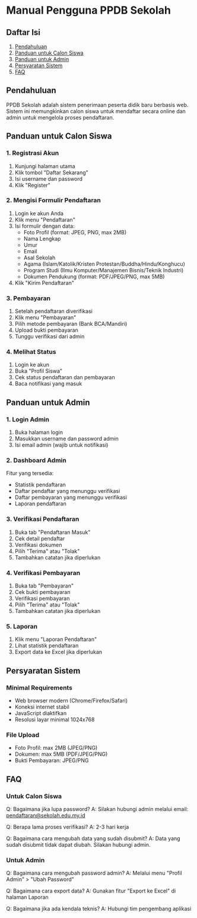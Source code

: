 # Manual Pengguna PPDB Sekolah

## Daftar Isi
1. [Pendahuluan](#pendahuluan)
2. [Panduan untuk Calon Siswa](#panduan-untuk-calon-siswa)
3. [Panduan untuk Admin](#panduan-untuk-admin)
4. [Persyaratan Sistem](#persyaratan-sistem)
5. [FAQ](#faq)

## Pendahuluan

PPDB Sekolah adalah sistem penerimaan peserta didik baru berbasis web. Sistem ini memungkinkan calon siswa untuk mendaftar secara online dan admin untuk mengelola proses pendaftaran.

## Panduan untuk Calon Siswa

### 1. Registrasi Akun
1. Kunjungi halaman utama
2. Klik tombol "Daftar Sekarang"
3. Isi username dan password
4. Klik "Register"

### 2. Mengisi Formulir Pendaftaran
1. Login ke akun Anda
2. Klik menu "Pendaftaran"
3. Isi formulir dengan data:
   - Foto Profil (format: JPEG, PNG, max 2MB)
   - Nama Lengkap
   - Umur
   - Email
   - Asal Sekolah
   - Agama (Islam/Katolik/Kristen Protestan/Buddha/Hindu/Konghucu)
   - Program Studi (Ilmu Komputer/Manajemen Bisnis/Teknik Industri)
   - Dokumen Pendukung (format: PDF/JPEG/PNG, max 5MB)
4. Klik "Kirim Pendaftaran"

### 3. Pembayaran
1. Setelah pendaftaran diverifikasi
2. Klik menu "Pembayaran"
3. Pilih metode pembayaran (Bank BCA/Mandiri)
4. Upload bukti pembayaran
5. Tunggu verifikasi dari admin

### 4. Melihat Status
1. Login ke akun
2. Buka "Profil Siswa"
3. Cek status pendaftaran dan pembayaran
4. Baca notifikasi yang masuk

## Panduan untuk Admin

### 1. Login Admin
1. Buka halaman login
2. Masukkan username dan password admin
3. Isi email admin (wajib untuk notifikasi)

### 2. Dashboard Admin
Fitur yang tersedia:
- Statistik pendaftaran
- Daftar pendaftar yang menunggu verifikasi
- Daftar pembayaran yang menunggu verifikasi
- Laporan pendaftaran

### 3. Verifikasi Pendaftaran
1. Buka tab "Pendaftaran Masuk"
2. Cek detail pendaftar
3. Verifikasi dokumen
4. Pilih "Terima" atau "Tolak"
5. Tambahkan catatan jika diperlukan

### 4. Verifikasi Pembayaran
1. Buka tab "Pembayaran"
2. Cek bukti pembayaran
3. Verifikasi pembayaran
4. Pilih "Terima" atau "Tolak"
5. Tambahkan catatan jika diperlukan

### 5. Laporan
1. Klik menu "Laporan Pendaftaran"
2. Lihat statistik pendaftaran
3. Export data ke Excel jika diperlukan

## Persyaratan Sistem

### Minimal Requirements
- Web browser modern (Chrome/Firefox/Safari)
- Koneksi internet stabil
- JavaScript diaktifkan
- Resolusi layar minimal 1024x768

### File Upload
- Foto Profil: max 2MB (JPEG/PNG)
- Dokumen: max 5MB (PDF/JPEG/PNG)
- Bukti Pembayaran: JPEG/PNG

## FAQ

### Untuk Calon Siswa
Q: Bagaimana jika lupa password?
A: Silakan hubungi admin melalui email: pendaftaran@sekolah.edu.my.id

Q: Berapa lama proses verifikasi?
A: 2-3 hari kerja

Q: Bagaimana cara mengubah data yang sudah disubmit?
A: Data yang sudah disubmit tidak dapat diubah. Silakan hubungi admin.

### Untuk Admin
Q: Bagaimana cara mengubah password admin?
A: Melalui menu "Profil Admin" > "Ubah Password"

Q: Bagaimana cara export data?
A: Gunakan fitur "Export ke Excel" di halaman Laporan

Q: Bagaimana jika ada kendala teknis?
A: Hubungi tim pengembang aplikasi